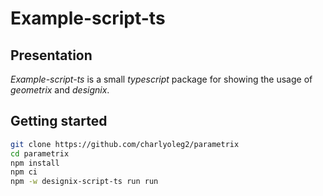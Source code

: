 Example-script-ts
=================


Presentation
------------

*Example-script-ts* is a small *typescript* package for showing the usage of *geometrix* and *designix*.

Getting started
---------------

```bash
git clone https://github.com/charlyoleg2/parametrix
cd parametrix
npm install
npm ci
npm -w designix-script-ts run run
```




